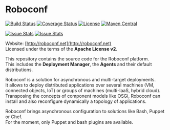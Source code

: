 # Roboconf 
[![Build Status](http://travis-ci.org/roboconf/roboconf-platform.png?branch=master)](http://travis-ci.org/roboconf/roboconf-platform)
[![Coverage Status](http://coveralls.io/repos/roboconf/roboconf-platform/badge.png)](http://coveralls.io/r/roboconf/roboconf-platform)
[![License](https://img.shields.io/hexpm/l/plug.svg)](http://www.apache.org/licenses/LICENSE-2.0)
[![Maven Central](https://img.shields.io/badge/Maven%20Central-v0.3-yellow.svg)](http://repo1.maven.org/maven2/net/roboconf/)

[![Issue Stats](http://issuestats.com/github/roboconf/roboconf-platform/badge/issue)](http://issuestats.com/github/roboconf/roboconf-platform)
[![Issue Stats](http://issuestats.com/github/roboconf/roboconf-platform/badge/pr)](http://issuestats.com/github/roboconf/roboconf-platform)

Website: [http://roboconf.net](http://roboconf.net)  
Licensed under the terms of the **Apache License v2**.

This repository contains the source code for the Roboconf platform.  
This includes the **Deployment Manager**, the **Agents** and their default distributions.

Roboconf is a solution for asynchronous and multi-target deployments.  
It allows to deploy distributed applications over several machines (VM, connected objects, IoT) or
groups of machines (multi-IaaS, hybrid cloud). Transposing the concepts of component models like OSGi,
Roboconf can install and also reconfigure dynamically a topology of applications.

Roboconf brings asynchronous configuration to solutions like Bash, Puppet or Chef.  
For the moment, only Puppet and bash plugins are available.
